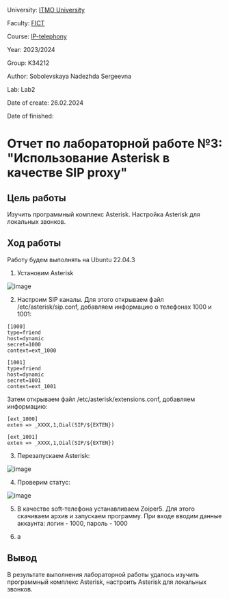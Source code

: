 University: [ITMO University](https://itmo.ru/ru/)

Faculty: [FICT](https://fict.itmo.ru)

Course: [IP-telephony](https://github.com/itmo-ict-faculty/ip-telephony)

Year: 2023/2024

Group: K34212

Author: Sobolevskaya Nadezhda Sergeevna

Lab: Lab2

Date of create: 26.02.2024

Date of finished: 

# Отчет по лабораторной работе №3: "Использование Asterisk в качестве SIP proxy"

## Цель работы
Изучить программный комплекс Asterisk. Настройка Asterisk для локальных звонков.

## Ход работы

Работу будем выполнять на Ubuntu 22.04.3

1. Установим Asterisk

![image](https://github.com/NadiaSob/2023_2024-ip-telephony-k34212-sobolevskaya-n-s/assets/43678322/2cd817fb-4aa1-4fc5-be45-3ee4c3f12eb2)

2. Настроим SIP каналы. Для этого открываем файл /etc/asterisk/sip.conf, добавляем информацию о телефонах 1000 и 1001:

```
[1000]
type=friend
host=dynamic
secret=1000
context=ext_1000

[1001]
type=friend
host=dynamic
secret=1001
context=ext_1001
```

Затем открываем файл /etc/asterisk/extensions.conf, добавляем информацию:

```
[ext_1000]
exten => _XXXX,1,Dial(SIP/${EXTEN})

[ext_1001]
exten => _XXXX,1,Dial(SIP/${EXTEN})
```

3. Перезапускаем Asterisk:

![image](https://github.com/NadiaSob/2023_2024-ip-telephony-k34212-sobolevskaya-n-s/assets/43678322/9dd38549-2326-4876-9ade-b43b059e1835)

4. Проверим статус:

![image](https://github.com/NadiaSob/2023_2024-ip-telephony-k34212-sobolevskaya-n-s/assets/43678322/20a161ec-444d-4d3a-98b6-48e5235ab190)

5. В качестве soft-телефона устанавливаем Zoiper5. Для этого скачиваем архив и запускаем программу. При входе вводим данные аккаунта: логин - 1000, пароль - 1000


6. а


## Вывод
В результате выполнения лабораторной работы удалось изучить программный комплекс Asterisk, настроить Asterisk для локальных звонков.
